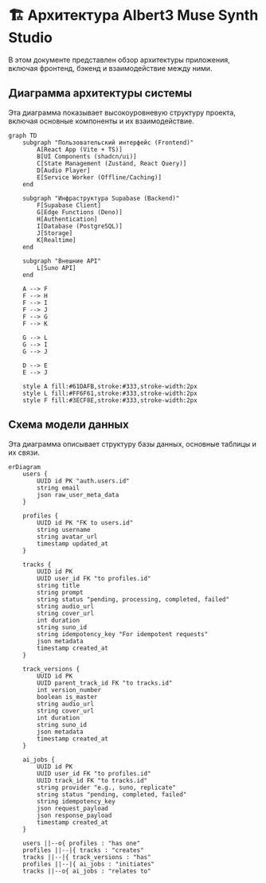 # 🏗️ Архитектура Albert3 Muse Synth Studio

В этом документе представлен обзор архитектуры приложения, включая фронтенд, бэкенд и взаимодействие между ними.

## Диаграмма архитектуры системы

Эта диаграмма показывает высокоуровневую структуру проекта, включая основные компоненты и их взаимодействие.

```mermaid
graph TD
    subgraph "Пользовательский интерфейс (Frontend)"
        A[React App (Vite + TS)]
        B[UI Components (shadcn/ui)]
        C[State Management (Zustand, React Query)]
        D[Audio Player]
        E[Service Worker (Offline/Caching)]
    end

    subgraph "Инфраструктура Supabase (Backend)"
        F[Supabase Client]
        G[Edge Functions (Deno)]
        H[Authentication]
        I[Database (PostgreSQL)]
        J[Storage]
        K[Realtime]
    end

    subgraph "Внешние API"
        L[Suno API]
    end

    A --> F
    F --> H
    F --> I
    F --> J
    F --> G
    F --> K

    G --> L
    G --> I
    G --> J

    D --> E
    E --> J

    style A fill:#61DAFB,stroke:#333,stroke-width:2px
    style L fill:#FF6F61,stroke:#333,stroke-width:2px
    style F fill:#3ECF8E,stroke:#333,stroke-width:2px
```

## Схема модели данных

Эта диаграмма описывает структуру базы данных, основные таблицы и их связи.

```mermaid
erDiagram
    users {
        UUID id PK "auth.users.id"
        string email
        json raw_user_meta_data
    }

    profiles {
        UUID id PK "FK to users.id"
        string username
        string avatar_url
        timestamp updated_at
    }

    tracks {
        UUID id PK
        UUID user_id FK "to profiles.id"
        string title
        string prompt
        string status "pending, processing, completed, failed"
        string audio_url
        string cover_url
        int duration
        string suno_id
        string idempotency_key "For idempotent requests"
        json metadata
        timestamp created_at
    }

    track_versions {
        UUID id PK
        UUID parent_track_id FK "to tracks.id"
        int version_number
        boolean is_master
        string audio_url
        string cover_url
        int duration
        string suno_id
        json metadata
        timestamp created_at
    }

    ai_jobs {
        UUID id PK
        UUID user_id FK "to profiles.id"
        UUID track_id FK "to tracks.id"
        string provider "e.g., suno, replicate"
        string status "pending, completed, failed"
        string idempotency_key
        json request_payload
        json response_payload
        timestamp created_at
    }

    users ||--o{ profiles : "has one"
    profiles ||--|{ tracks : "creates"
    tracks ||--|{ track_versions : "has"
    profiles ||--|{ ai_jobs : "initiates"
    tracks ||--o{ ai_jobs : "relates to"
```